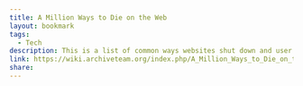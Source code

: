 ```yaml
---
title: A Million Ways to Die on the Web
layout: bookmark
tags:
  - Tech
description: This is a list of common ways websites shut down and user content gets permanently deleted.
link: https://wiki.archiveteam.org/index.php/A_Million_Ways_to_Die_on_the_Web
share:
---
```


